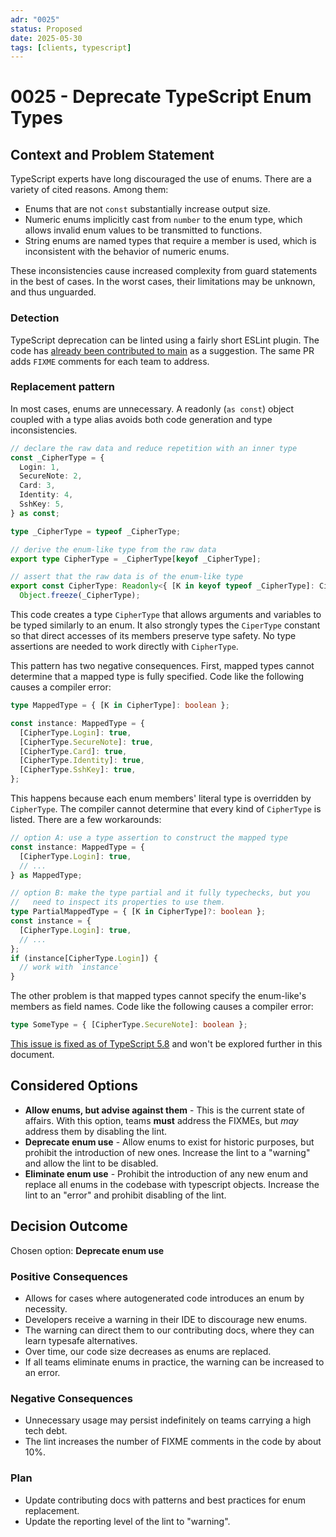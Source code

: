 ```yaml
---
adr: "0025"
status: Proposed
date: 2025-05-30
tags: [clients, typescript]
---
```


# 0025 - Deprecate TypeScript Enum Types

<AdrTable frontMatter={frontMatter}></AdrTable>

## Context and Problem Statement

TypeScript experts have long discouraged the use of enums. There are a variety of cited reasons.
Among them:

- Enums that are not `const` substantially increase output size.
- Numeric enums implicitly cast from `number` to the enum type, which allows invalid enum values to
  be transmitted to functions.
- String enums are named types that require a member is used, which is inconsistent with the
  behavior of numeric enums.

These inconsistencies cause increased complexity from guard statements in the best of cases. In the
worst cases, their limitations may be unknown, and thus unguarded.

### Detection

TypeScript deprecation can be linted using a fairly short ESLint plugin. The code has [already been
contributed to main][no-enum-lint] as a suggestion. The same PR adds `FIXME` comments for each team
to address.

### Replacement pattern

In most cases, enums are unnecessary. A readonly (`as const`) object coupled with a type alias
avoids both code generation and type inconsistencies.

```ts
// declare the raw data and reduce repetition with an inner type
const _CipherType = {
  Login: 1,
  SecureNote: 2,
  Card: 3,
  Identity: 4,
  SshKey: 5,
} as const;

type _CipherType = typeof _CipherType;

// derive the enum-like type from the raw data
export type CipherType = _CipherType[keyof _CipherType];

// assert that the raw data is of the enum-like type
export const CipherType: Readonly<{ [K in keyof typeof _CipherType]: CipherType }> =
  Object.freeze(_CipherType);
```

This code creates a type `CipherType` that allows arguments and variables to be typed similarly to
an enum. It also strongly types the `CiperType` constant so that direct accesses of its members
preserve type safety. No type assertions are needed to work directly with `CipherType`.

This pattern has two negative consequences. First, mapped types cannot determine that a mapped type
is fully specified. Code like the following causes a compiler error:

```ts
type MappedType = { [K in CipherType]: boolean };

const instance: MappedType = {
  [CipherType.Login]: true,
  [CipherType.SecureNote]: true,
  [CipherType.Card]: true,
  [CipherType.Identity]: true,
  [CipherType.SshKey]: true,
};
```

This happens because each enum members' literal type is overridden by `CipherType`. The compiler
cannot determine that every kind of `CipherType` is listed. There are a few workarounds:

```ts
// option A: use a type assertion to construct the mapped type
const instance: MappedType = {
  [CipherType.Login]: true,
  // ...
} as MappedType;

// option B: make the type partial and it fully typechecks, but you
//   need to inspect its properties to use them.
type PartialMappedType = { [K in CipherType]?: boolean };
const instance = {
  [CipherType.Login]: true,
  // ...
};
if (instance[CipherType.Login]) {
  // work with `instance`
}
```

The other problem is that mapped types cannot specify the enum-like's members as field names. Code
like the following causes a compiler error:

```ts
type SomeType = { [CipherType.SecureNote]: boolean };
```

[This issue is fixed as of TypeScript 5.8](no-member-fields-fixed) and won't be explored further in
this document.

## Considered Options

- **Allow enums, but advise against them** - This is the current state of affairs. With this option,
  teams **must** address the FIXMEs, but _may_ address them by disabling the lint.
- **Deprecate enum use** - Allow enums to exist for historic purposes, but prohibit the introduction
  of new ones. Increase the lint to a "warning" and allow the lint to be disabled.
- **Eliminate enum use** - Prohibit the introduction of any new enum and replace all enums in the
  codebase with typescript objects. Increase the lint to an "error" and prohibit disabling of the
  lint.

## Decision Outcome

Chosen option: **Deprecate enum use**

### Positive Consequences

- Allows for cases where autogenerated code introduces an enum by necessity.
- Developers receive a warning in their IDE to discourage new enums.
- The warning can direct them to our contributing docs, where they can learn typesafe alternatives.
- Over time, our code size decreases as enums are replaced.
- If all teams eliminate enums in practice, the warning can be increased to an error.

### Negative Consequences

- Unnecessary usage may persist indefinitely on teams carrying a high tech debt.
- The lint increases the number of FIXME comments in the code by about 10%.

### Plan

- Update contributing docs with patterns and best practices for enum replacement.
- Update the reporting level of the lint to "warning".

[no-enum-lint]: https://github.com/bitwarden/clients/blob/main/libs/eslint/platform/no-enums.mjs
[no-member-fields-fixed]:
  https://devblogs.microsoft.com/typescript/announcing-typescript-5-8-beta/#preserved-computed-property-names-in-declaration-files
